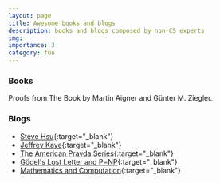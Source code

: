 ```yaml
---
layout: page
title: Awesome books and blogs
description: books and blogs composed by non-CS experts
img:
importance: 3
category: fun
---
```

### Books
Proofs from The Book by Martin Aigner and Günter M. Ziegler.

### Blogs
- [Steve Hsu](https://infoproc.blogspot.com/){:target="\_blank"}
- [Jeffrey Kaye](https://valtinsblog.blogspot.com/){:target="\_blank"}
- [The American Pravda Series](https://www.unz.com/page/american-pravda-series/){:target="\_blank"}
- [Gödel's Lost Letter and P=NP](https://rjlipton.wpcomstaging.com/){:target="\_blank"}
- [Mathematics and Computation](http://math.andrej.com/){:target="\_blank"}

